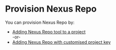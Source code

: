 # Provision Nexus Repo


You can provision Nexus Repo by:
- [Adding Nexus Repo tool to a project](https://docs.developer.tech.gov.sg/docs/ship-hats-portal-guide/#/manage-tools)  
  -or-
- [Adding Nexus Repo with customised project key](https://docs.developer.tech.gov.sg/docs/ship-hats-portal-guide/#/manage-tools?id=create-project-tool-with-customised-project-key)